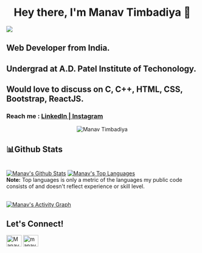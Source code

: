 <h1 align="center"> Hey there, I'm Manav Timbadiya 👋</h1>
<img src="https://komarev.com/ghpvc/?username=manavtimbadiya&label=PROFILE+VIEWS">

<h2><strong>Web Developer from India.</strong></h2>
<h2>Undergrad at A.D. Patel Institute of Techonology.</h2>

<h2>Would love to discuss on <strong>C, C++, HTML, CSS, Bootstrap, ReactJS.</strong></h2>
<h3>Reach me : <a href="https://www.linkedin.com/in/manavtimbadiya" target="_blank"> LinkedIn | </a> <a href="https://www.instagram.com/manav_patel__9/" target="_blank">Instagram</a></h3>

<p align="center">
  <img src="https://github-readme-stats.vercel.app/api?username=manavtimbadiya&show_icons=true" alt ="Manav Timbadiya">
</p>



## 📊Github Stats

  <br/>
    <a href="https://github.com/manavtimbadiya/github-readme-stats"><img alt="Manav's Github Stats" src="https://github-readme-stats.vercel.app/api?username=manavtimbadiya&show_icons=true&count_private=true&theme=react&hide_border=true&bg_color=0D1117" /></a>
  <a href="https://github.com/manavtimbadiya/github-readme-stats"><img alt="Manav's Top Languages" src="https://github-readme-stats.vercel.app/api/top-langs/?username=manavtimbadiya&langs_count=8&count_private=true&layout=compact&theme=react&hide_border=true&bg_color=0D1117" /></a>
  <br/>
  <b>Note:</b> Top languages is only a metric of the languages my public code consists of and doesn't reflect experience or skill level.
  
<br/>
<br/>

<a href="https://github.com/manavtimbadiya/github-readme-activity-graph"><img alt="Manav's Activity Graph" src="https://activity-graph.herokuapp.com/graph?username=manavtimbadiya&bg_color=0D1117&color=5BCDEC&line=5BCDEC&point=FFFFFF&hide_border=true" /></a>
<br/>

## Let's Connect!
<p align="left">
<a href="https://www.linkedin.com/in/manavtimbadiya/" target="a _blank"><img align="center" src="https://raw.githubusercontent.com/rahuldkjain/github-profile-readme-generator/master/src/images/icons/Social/linked-in-alt.svg" alt="Manav Timbadiya" height="30" width="40" /></a>
<a href="https://instagram.com/manav_patel__9" target="a _blank"><img align="center" src="https://raw.githubusercontent.com/rahuldkjain/github-profile-readme-generator/master/src/images/icons/Social/instagram.svg" alt="manav_patel__9" height="30" width="40" /></a>
</p>
<br/>


